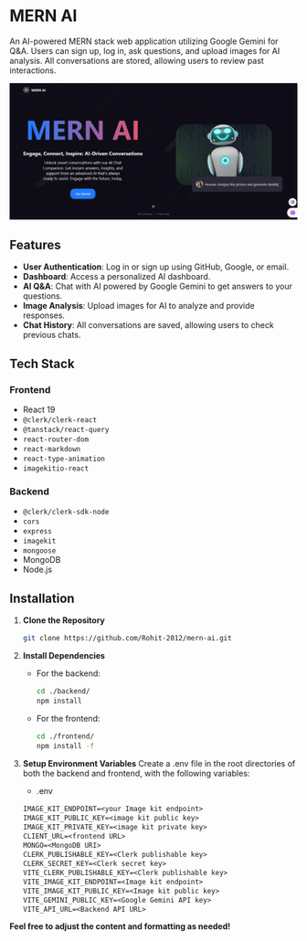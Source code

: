 # MERN AI

An AI-powered MERN stack web application utilizing Google Gemini for Q&A. Users can sign up, log in, ask questions, and upload images for AI analysis. All conversations are stored, allowing users to review past interactions.

![App Screenshot](frontend/public/mern-ai-ss.PNG)

## Features

- **User Authentication**: Log in or sign up using GitHub, Google, or email.
- **Dashboard**: Access a personalized AI dashboard.
- **AI Q&A**: Chat with AI powered by Google Gemini to get answers to your questions.
- **Image Analysis**: Upload images for AI to analyze and provide responses.
- **Chat History**: All conversations are saved, allowing users to check previous chats.

## Tech Stack

### Frontend
- React 19
- `@clerk/clerk-react`
- `@tanstack/react-query`
- `react-router-dom`
- `react-markdown`
- `react-type-animation`
- `imagekitio-react`

### Backend
- `@clerk/clerk-sdk-node`
- `cors`
- `express`
- `imagekit`
- `mongoose`
- MongoDB
- Node.js

## Installation

1. **Clone the Repository**

   ```bash
   git clone https://github.com/Rohit-2012/mern-ai.git

2. **Install Dependencies**
   - For the backend:
     ```bash
     cd ./backend/
     npm install
   - For the frontend:
     ```bash
     cd ./frontend/
     npm install -f

3. **Setup Environment Variables**
   Create a .env file in the root directories of both the backend and frontend, with the following variables:
   - .env
     
    ```
    IMAGE_KIT_ENDPOINT=<your Image kit endpoint>
    IMAGE_KIT_PUBLIC_KEY=<image kit public key>
    IMAGE_KIT_PRIVATE_KEY=<image kit private key>
    CLIENT_URL=<frontend URL>
    MONGO=<MongoDB URI>
    CLERK_PUBLISHABLE_KEY=<Clerk publishable key>
    CLERK_SECRET_KEY=<Clerk secret key>
    VITE_CLERK_PUBLISHABLE_KEY=<Clerk publishable key>
    VITE_IMAGE_KIT_ENDPOINT=<Image kit endpoint>
    VITE_IMAGE_KIT_PUBLIC_KEY=<Image kit public key>
    VITE_GEMINI_PUBLIC_KEY=<Google Gemini API key>
    VITE_API_URL=<Backend API URL>
**Feel free to adjust the content and formatting as needed!**
